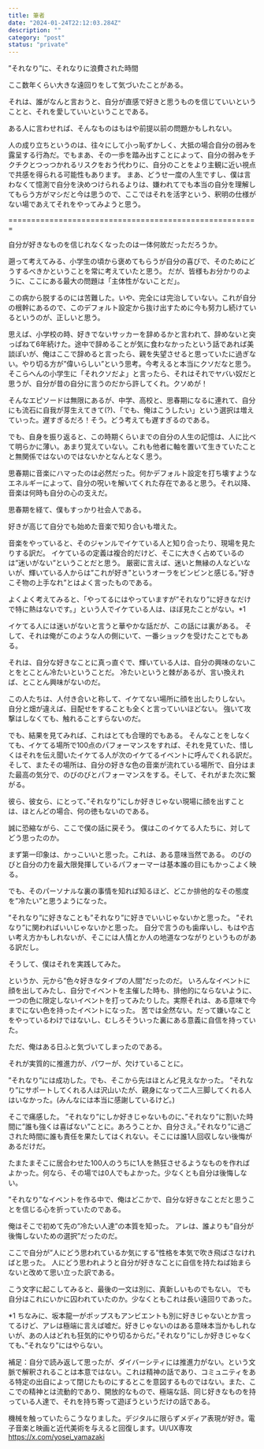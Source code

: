 ```yaml
---
title: 筆者
date: "2024-01-24T22:12:03.284Z"
description: ""
category: "post"
status: "private"
---
```


”それなり”に、それなりに浪費された時間

ここ数年くらい大きな遠回りをして気づいたことがある。

それは、誰がなんと言おうと、自分が直感で好きと思うものを信じていいということと、それを愛していいということである。

ある人に言わせれば、そんなものはもはや前提以前の問題かもしれない。

人の成り立ちというのは、往々にして小っ恥ずかしく、大抵の場合自分の弱みを露呈する行為だ。でもまあ、その一歩を踏み出すことによって、自分の弱みをチクチクとつっつかれるリスクをおう代わりに、自分のことをより主観に近い視点で共感を得られる可能性もあります。
まあ、どうせ一度の人生ですし、僕は言わなくて憶測で自分を決めつけられるよりは、嫌われてでも本当の自分を理解してもらう方がマシだと今は思うので、ここではそれを活字という、釈明の仕様がない場であえてそれをやってみようと思う。

=======================================================

自分が好きなものを信じれなくなったのは一体何故だっただろうか。

遡って考えてみる、小学生の頃から褒めてもらうが自分の喜びで、そのためにどうするべきかということを常に考えていたと思う。
だが、皆様もお分かりのように、ここにある最大の問題は「主体性がないことだ」。

この病から脱するのには苦難した。いや、完全には完治していない。これが自分の根幹にあるので、このデフォルト設定から抜け出すために今も努力し続けているというのが、正しいと思う。

思えば、小学校の時、好きでないサッカーを辞めるかと言われて、辞めないと突っぱねて6年続けた。途中で辞めることが気に食わなかったという話であれば美談ぽいが、俺はここで辞めると言ったら、親を失望させると思っていたに過ぎない。やり切る方が”偉いらしい”という思考。今考えると本当にクソだなと思う。そこらへんの小学生に「それクソだよ」と言ったら、それはそれでヤバい奴だと思うが、自分が昔の自分に言うのだから許してくれ。クソめが！

そんなエピソードは無限にあるが、中学、高校と、思春期になるに連れて、自分にも流石に自我が芽生えてきて(?)、「でも、俺はこうしたい」という選択は増えていった。遅すぎるだろ！そう。どう考えても遅すぎるのである。

でも、自身を振り返ると、この時期くらいまでの自分の人生の記憶は、人に比べて明らかに薄い。あまり覚えていない。これも他者に軸を置いて生きていたことと無関係ではないのではないかとなんとなく思う。

思春期に音楽にハマったのは必然だった。何かデフォルト設定を打ち壊すようなエネルギーによって、自分の呪いを解いてくれた存在であると思う。それ以降、音楽は何時も自分の心の支えだ。

思春期を経て、僕もすっかり社会人である。

好きが高じて自分でも始めた音楽で知り合いも増えた。

音楽をやっていると、そのジャンルでイケている人と知り合ったり、現場を見たりする訳だ。
イケているの定義は複合的だけど、そこに大きく占めているのは”迷いがない”ということだと思う。
厳密に言えば、迷いと無縁の人などいないが、輝いている人からは”これが好き”というオーラをビンビンと感じる。”好きこそ物の上手なれ”とはよく言ったものである。

よくよく考えてみると、「やってるにはやっていますが”それなり”に好きなだけで特に熱はないです。」という人でイケている人は、ほぼ見たことがない。*1

イケてる人には迷いがないと言うと華やかな話だが、この話には裏がある。
そして、それは俺がこのような人の側にいて、一番ショックを受けたことでもある。

それは、自分な好きなことに真っ直ぐで、輝いている人は、自分の興味のないことをとことん冷たいということだ。
冷たいというと棘があるが、言い換えれば、とことん興味がないのだ。

この人たちは、人付き合いと称して、イケてない場所に顔を出したりしない。
自分と畑が違えば、目配せをすることも全くと言っていいほどない。
強いて攻撃はしなくても、触れることすらないのだ。

でも、結果を見てみれば、これはとても合理的でもある。
そんなことをしなくても、イケてる場所で100点のパフォーマンスをすれば、それを見ていた、惜しくはそれを伝え聞いたイケてる人が次のイケてるイベントに呼んでくれる訳だ。
そして、またその場所は、自分の好きな色の音楽が流れている場所で、自分はまた最高の気分で、のびのびとパフォーマンスをする。そして、それがまた次に繋がる。

彼ら、彼女ら、にとって、”それなり”にしか好きじゃない現場に顔を出すことは、ほとんどの場合、何の徳もないのである。

誠に恐縮ながら、ここで僕の話に戻そう。
僕はこのイケてる人たちに、対してどう思ったのか。

まず第一印象は、かっこいいと思った。これは、ある意味当然である。
のびのびと自分の力を最大限発揮しているパフォーマーは基本誰の目にもかっこよく映る。

でも、そのパーソナルな裏の事情を知れば知るほど、どこか排他的なその態度を”冷たい”と思うようになった。

”それなり”に好きなことも”それなり”に好きでいいじゃないかと思った。
”それなり”に関わればいいじゃないかと思った。
自分で言うのも歯痒いし、もはや古い考え方かもしれないが、そこには人情とか人の地道なつながりというものがある訳だし。

そうして、僕はそれを実践してみた。

というか、元から”色々好きなタイプの人間”だったのだ。
いろんなイベントに顔を出してみたし、自分でイベントを主催した時も、排他的にならないように、一つの色に限定しないイベントを打ってみたりした。実際それは、ある意味で今までにない色を持ったイベントになった。
苦では全然ない。だって嫌いなことをやっているわけではないし、むしろそういった裏にある意義に自信を持っていた。

ただ、俺はある日ふと気づいてしまったのである。

それが実質的に推進力が、パワーが、欠けていることに。

”それなり”には成功した。でも、そこから先はほとんど見えなかった。
”それなり”にサポートしてくれる人は沢山いたが、親身になって二人三脚してくれる人はいなかった。(みんなには本当に感謝しているけど。)

そこで痛感した。
”それなり”にしか好きじゃないものに、”それなり”に割いた時間に”誰も強くは喜ばない”ことに。あろうことか、自分さえ。”それなり”に過ごされた時間に誰も責任を果たしてはくれない。そこには誰1人回収しない後悔があるだけだ。

たまたまそこに居合わせた100人のうちに1人を熱狂させるようなものを作ればよかった。何なら、その場では0人でもよかった。少なくとも自分は後悔しない。

”それなり”なイベントを作る中で、俺はどこかで、自分な好きなことだと思うことを信じる心を折っていたのである。

俺はそこで初めて先の”冷たい人達”の本質を知った。
アレは、誰よりも”自分が後悔しないための選択”だったのだ。

ここで自分が”人にどう思われているか気にする”性格を本気で吹き飛ばさなければと思った。
人にどう思われようと自分が好きなことに自信を持たねば始まらないと改めて思い立った訳である。

こう文字に起こしてみると、最後の一文は別に、真新しいものでもない。
でも自分はこれにいかに囚われていたのか。少なくともこれは長い遠回りであった。

*1 ちなみに、坂本龍一がポップスもアンビエントも別に好きじゃないとか言ってるけど、アレは極端に言えば嘘だ。好きじゃないのはある意味本当かもしれないが、あの人はどれも狂気的にやり切るからだ。”それなり”にしか好きじゃなくても、”それなり”にはやらない。

補足：自分で読み返して思ったが、ダイバーシティには推進力がない。という文脈で解釈されることは本意ではない。これは精神の話であり、コミュニティをある特定の出自によって閉じたものにするとこを意図するものではない。また、ここでの精神とは流動的であり、開放的なもので、極端な話、同じ好きなものを持っている人達で、それを持ち寄って遊ぼうというだけの話である。

機械を触っていたらこうなりました。デジタルに限らずメディア表現が好き。電子音楽と映画と近代美術を与えると回復します。UI/UX専攻 https://x.com/yosei_yamazaki